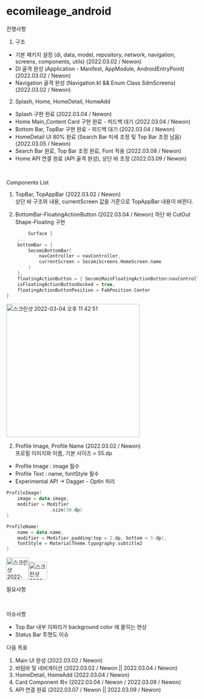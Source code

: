 # ecomileage_android

진행사항

1. 구조
- 기본 패키지 설정 (di, data, model, repository, network, navigation, screens, components, utils) (2022.03.02 / Newon)
- DI 골격 완성 (Application - Manifest, AppModule, AndroidEntryPoint) (2022.03.02 / Newon)
- Navigation 골격 완성 (Navigation.kt && Enum Class SdmScreens) (2022.03.02 / Newon)

2. Splash, Home, HomeDetail, HomeAdd
- Splash 구현 완료 (2022.03.04 / Newon)
- Home Main_Content Card 구현 완료 - 피드백 대기 (2022.03.04 / Newon)
- Bottom Bar, TopBar 구현 완료 - 피드백 대기 (2022.03.04 / Newon)
- HomeDetail UI 80% 완료 (Search Bar 미세 조정 및 Top Bar 조정 남음) (2022.03.05 / Newon)
- Search Bar 완료, Top Bar 조정 완료, Font 적용 (2022.03.08 / Newon)
- Home API 연결 완료 (API 골격 완성), 상단 바 조정 (2022.03.09 / Newon)
  
<br/>

Components List
1. TopBar, TopAppBar (2022.03.02 / Newon)  
상단 바 구조와 내용, currentScreen 값을 기준으로 TopAppBar 내용이 바뀐다.


2. BottomBar-FloatingActionButton (2022.03.04 / Newon)
하단 바 CutOut Shape-Floating 구현

```Kotlin
        Surface {
    ...
    bottomBar = {
        SecomiBottomBar(
            navController = navController,
            currentScreen = SecomiScreens.HomeScreen.name
        )
    },
    floatingActionButton = { SecomiMainFloatingActionButton(navController) },
    isFloatingActionButtonDocked = true,
    floatingActionButtonPosition = FabPosition.Center
}

```
<img width="351" alt="스크린샷 2022-03-04 오후 11 42 51" src="https://user-images.githubusercontent.com/80164141/156783672-e0a686bb-3a88-4b9e-ae28-667e3196cfa8.png">

  
<br/>
  
2. Profile Image, Profile Name (2022.03.02 / Newon)  
프로필 이미지와 이름, 기본 사이즈 = 55.dp  
* Profile Image : image 필수
* Profile Text  : name, fontStyle 필수
* Experimental API -> Dagger - OptIn 처리
```Kotlin
ProfileImage(
    image = data.image,
    modifier = Modifier
                .size(30.dp)
)

ProfileName(
    name = data.name,
    modifier = Modifier.padding(top = 2.dp, bottom = 5.dp),
    fontStyle = MaterialTheme.typography.subtitle2
)
```
<img width="59" alt="스크린샷 2022-03-04 오후 11 44 15" src="https://user-images.githubusercontent.com/80164141/156783961-dbb4af12-37a8-4d68-b257-93b731da7c87.png"><img width="48" alt="스크린샷 2022-03-04 오후 11 44 23" src="https://user-images.githubusercontent.com/80164141/156783970-6f3755cd-bca5-40d5-af6f-26fa95ea4ab7.png">

  
필요사항  


<br/>
  
이슈사항
- Top Bar 내부 이파리가 background color 에 뭍히는 현상
- Status Bar 투명도 이슈
  
다음 목표

1. Main UI 완성 (2022.03.02 / Newon)  
2. 바텀바 및 네비게이션 (2022.03.02 / Newon || 2022.03.04 / Newon)  
3. HomeDetail, HomeAdd (2022.03.04 / Newon)
4. Card Component 화v (2022.03.04 / Newon / 2022.03.09 / Newon)
5. API 연결 완료 (2022.03.07 / Newon || 2022.03.09 / Newon)
